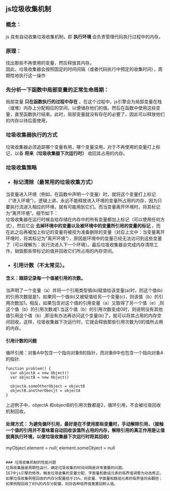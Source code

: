 ## js垃圾收集机制
### 概念： 
 js 具有自动收集垃圾收集机制，即 **执行环境** 会负责管理代码执行过程中的内存。
### 原理：
 找出那些不再使用的变量，然后释放其内存。  
 因此，垃圾收集器会按照固定的时间间隔（或者代码执行中预定的收集时间），周期性地执行这一操作

### 先分析一下函数中局部变量的正常生命周期：
 局部变量 **只在函数执行的过程中存在** 。在这个过程中，js引擎会为局部变量在栈（或堆）内存上分配相应的空间，以便储存他们的值。然后在函数中使用这些变量，直至函数执行结束。此时，局部变量就没有存在的必要了，因此可以释放他们的内存以待后面使用，  

### 垃圾收集器执行的方式
 垃圾收集器必须追踪哪个变量有用，哪个变量没用，对于不再使用的变量打上标记，以备 **将来（垃圾收集器下次运行时）** 收回其占用的内存。

### 垃圾收集策略
- ### 标记清除（最常用的垃圾收集方式）  
 当变量进入环境（例如，在函数中声明一个变量）时，就将这个变量打上标记（“进入环境”）。逻辑上讲，永远不能释放进入环境的变量所占用的内存，因为只要执行流进入相应的环境，就有可能用到它们。而当变量离开环境时，将其标记为“离开环境”。细节如下：  
   垃圾收集器在运行时候会给存储在内存中的所有变量都加上标记（可以使用任何方式）。然后它会 **去掉环境中的变量以及被环境中的变量所引用的变量的标记** 。而在此之后再被加上标记的变量将被视为准备删除的变量（对应上文中：当变量离开环境时，将其标记为”离开环境“），原因是环境中的变量已经无法访问到这些变量了（可以理解为：执行流进入下一个环境）。最后垃圾收集器会完成内存清除工作，销毁那些带标记的值并回收它们所占用的内存空间。

- ### 引用计数（不太常见）。
#### 含义：跟踪记录每一个值被引用的次数。
当声明了一个变量（a）并将一个引用类型值(b)赋值给该变量(a)时，则这个值(b)的引用次数就是1，如果同一个值(b)又被赋值给另一个变量(c)，则该值（b）的引用次数加1。相反，如果包含对这个值的引用变量（a）又取得了另一个值（e）,则这个值（b）的引用次数减1.当这个值（b）的引用次数变成0时，则说明没有其他值引用这个值（b）,即没有办法再访问这个变量(b)了，就可以将其占用的内存空间回收。这样，垃圾收集器下次运行时，它就会释放那些引用次数为0的值所占用的内存。
#### 引用计数的问题
循环引用：对象A中包含一个指向对象B的指针，而对象B中也包含一个指向对象A的指针.
```
function problem() {
  var objectA = new Object()
  var objectB = new Object()

  objectA.someOtherObject = objectB
  objectB.anotherObecjt = objectA
}
```
上述例子中，objectA 和objectB的引用次数都是2，循环引用，不会被垃圾回收机制回收。
#### 处理方式： 为避免循环引用，最好是在不使用那些变量时，手动解除引用，（接触一个值的引用并不意味着自动回收该值所占用的内存，解除引用的真正作用是让值脱离执行环境，以便垃圾收集器下次运行时将其回收）
myObject.element = null;
element.someObject = null
```

### 垃圾收集机制的性能问题
垃圾收集器是周期性运行，确定垃圾收集的时间间隔是非常重要的问题。
IE7中js引擎的修改，触发垃圾收集的变量分配、字面量和数组元素的临界值调整为动态修正。如果垃圾收集例程回收的内存分配量低于15%，则变量、字面量和数组元素的临界值将会翻倍；如果例程回收了85%的内存分配量，则将各种临界值重置回默认值。

 
 
 
